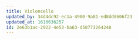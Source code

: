 ```yaml
---
title: Violoncello
updated_by: 34d4dc92-ec1a-4900-9a81-ed8dd8606f23
updated_at: 1610636257
id: 2e63b1ac-2922-4e53-ba63-d50773264248
---
```

